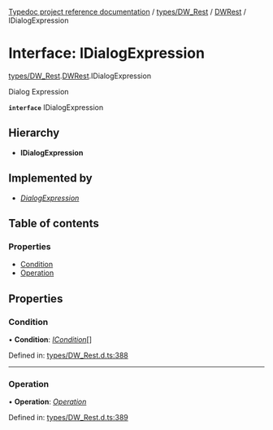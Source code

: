 [Typedoc project reference documentation](../README.md) / [types/DW_Rest](../modules/types_dw_rest.md) / [DWRest](../modules/types_dw_rest.dwrest.md) / IDialogExpression

# Interface: IDialogExpression

[types/DW_Rest](../modules/types_dw_rest.md).[DWRest](../modules/types_dw_rest.dwrest.md).IDialogExpression

Dialog Expression

**`interface`** IDialogExpression

## Hierarchy

* **IDialogExpression**

## Implemented by

* [*DialogExpression*](../classes/dialogexpression.dialogexpression-1.md)

## Table of contents

### Properties

- [Condition](types_dw_rest.dwrest.idialogexpression.md#condition)
- [Operation](types_dw_rest.dwrest.idialogexpression.md#operation)

## Properties

### Condition

• **Condition**: [*ICondition*](types_dw_rest.dwrest.icondition.md)[]

Defined in: [types/DW_Rest.d.ts:388](https://github.com/DocuWare/REST-Sample-TS/blob/6171aa8/src/types/DW_Rest.d.ts#L388)

___

### Operation

• **Operation**: [*Operation*](../enums/types_dw_rest.dwrest.operation.md)

Defined in: [types/DW_Rest.d.ts:389](https://github.com/DocuWare/REST-Sample-TS/blob/6171aa8/src/types/DW_Rest.d.ts#L389)
